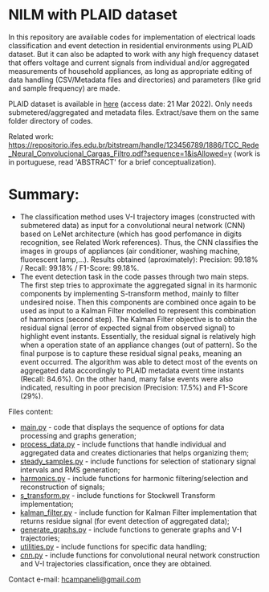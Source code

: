 # NILM with PLAID dataset
In this repository are available codes for implementation of electrical loads classification and event detection in residential environments using PLAID dataset. But it can also be adapted to work with any high frequency dataset that offers voltage and current signals from individual and/or aggregated measurements of household appliances, as long as appropriate editing of data handling (CSV/Metadata files and directories) and parameters (like grid and sample frequency) are made.

PLAID dataset is available in [here](https://figshare.com/articles/dataset/PLAID_-_A_Voltage_and_Current_Measurement_Dataset_for_Plug_Load_Appliance_Identification_in_Households/10084619/2) (access date: 21 Mar 2022). Only needs submetered/aggregated and metadata files. Extract/save them on the same folder directory of codes.

Related work: https://repositorio.ifes.edu.br/bitstream/handle/123456789/1886/TCC_Rede_Neural_Convolucional_Cargas_Filtro.pdf?sequence=1&isAllowed=y (work is in portuguese, read 'ABSTRACT' for a brief conceptualization). 

# Summary:
- The classification method uses V-I trajectory images (constructed with submetered data) as input for a convolutional neural network (CNN) based on LeNet architecture (which has good perfomance in digits recognition, see Related Work references). Thus, the CNN classifies the images in groups of appliances (air conditioner, washing machine, fluorescent lamp,...). Results obtained (aproximately): Precision: 99.18% / Recall: 99.18% / F1-Score: 99.18%. 
- The event detection task in the code passes through two main steps. The first step tries to approximate the aggregated signal in its harmonic components by implementing S-transform method, mainly to filter undesired noise. Then this components are combined once again to be used as input to a Kalman Filter modelled to represent this combination of harmonics (second step). The Kalman Filter objective is to obtain the residual signal (error of expected signal from observed signal) to highlight event instants. Essentially, the residual signal is relatively high when a operation state of an appliance changes (out of pattern). So the final purpose is to capture these residual signal peaks, meaning an event occurred. The algorithm was able to detect most of the events on aggregated data accordingly to PLAID metadata event time instants (Recall: 84.6%). On the other hand, many false events were also indicated, resulting in poor precision (Precision: 17.5%) and F1-Score (29%).

Files content:
* [main.py](https://github.com/hsneto/iftex/blob/master/textuais/testes.tex#L10) - code that displays the sequence of options for data processing and graphs generation;
* [process_data.py](https://github.com/hsneto/iftex/blob/master/textuais/testes.tex#L38) - include functions that handle individual and aggregated data and creates dictionaries that helps organizing them;
* [steady_samples.py](https://github.com/hsneto/iftex/blob/master/textuais/testes.tex#L60) - include functions for selection of stationary signal intervals and RMS generation;
* [harmonics.py](https://github.com/hsneto/iftex/blob/master/textuais/testes.tex#L60) - include functions for harmonic filtering/selection and reconstruction of signals;
* [s_transform.py](https://github.com/hsneto/iftex/blob/master/textuais/testes.tex#L60) - include functions for Stockwell Transform implementation;
* [kalman_filter.py](https://github.com/hsneto/iftex/blob/master/textuais/testes.tex#L60) - include function for Kalman Filter implementation that returns residue signal (for event detection of aggregated data);
* [generate_graphs.py](https://github.com/hsneto/iftex/blob/master/textuais/testes.tex#L60) - include functions to generate graphs and V-I trajectories;
* [utilities.py](https://github.com/hsneto/iftex/blob/master/textuais/testes.tex#L60) - include functions for specific data handling;
* [cnn.py](https://github.com/hsneto/iftex/blob/master/textuais/testes.tex#L60) - include functions for convolutional neural network construction and V-I trajectories classification, once they are obtained.

Contact e-mail:
hcampaneli@gmail.com



